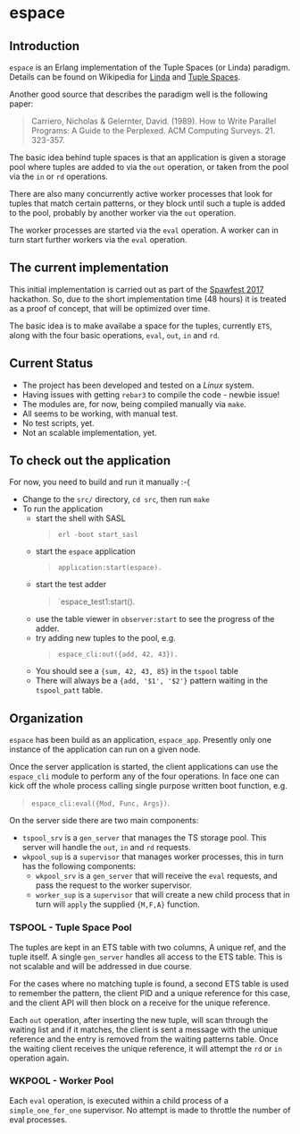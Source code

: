 # espace

## Introduction

`espace` is an Erlang implementation of the Tuple Spaces
(or Linda) paradigm. Details can be found on Wikipedia for
[Linda](https://en.wikipedia.org/wiki/Linda_(coordination_language)) and [Tuple Spaces](https://en.wikipedia.org/wiki/Tuple_space).

Another good source that describes the paradigm well is the following paper:

> Carriero, Nicholas & Gelernter, David. (1989).
> How to Write Parallel Programs: A Guide to the Perplexed.
> ACM Computing Surveys. 21. 323-357.

The basic idea behind tuple spaces is that an application is given
a storage pool where tuples are added to via the `out` operation, or
taken from the pool via the `in` or `rd` operations.

There are also many concurrently active worker processes that look for
tuples that match certain patterns, or they block until such a tuple is
added to the pool, probably by another worker via the `out` operation.

The worker processes are started via the `eval` operation. A worker can
in turn start further workers via the `eval` operation.

## The current implementation

This initial implementation is carried out as part of the [Spawfest
2017](https://spawnfest.github.io/) hackathon. So, due to the short
implementation time (48 hours) it is treated as a proof of concept,
that will be optimized over time.

The basic idea is to make availabe a space for the tuples, currently
`ETS`, along with the four basic operations, `eval`, `out`, `in` and `rd`.

## Current Status

* The project has been developed and tested on a *Linux* system.
* Having issues with getting `rebar3` to compile the code - newbie issue!
* The modules are, for now, being compiled manually via `make`.
* All seems to be working, with manual test.
* No test scripts, yet.
* Not an scalable implementation, yet.

## To check out the application

For now, you need to build and run it manually :-(

* Change to the `src/` directory, `cd src`, then run `make`
* To run the application
  * start the shell with SASL
    > `erl -boot start_sasl`
  * start the `espace` application
    > `application:start(espace).`
  * start the test adder
    > `espace_test1:start().
  * use the table viewer in `observer:start` to see the progress of the adder.
  * try adding new tuples to the pool, e.g.
    > `espace_cli:out({add, 42, 43}).`
  * You should see a `{sum, 42, 43, 85}` in the `tspool` table
  * There will always be a `{add, '$1', '$2'}` pattern waiting in the `tspool_patt` table.


## Organization

`espace` has been build as an application, `espace_app`. Presently only
one instance of the application can run on a given node.

Once the server application is started, the client applications can use
the `espace_cli` module to perform any of the four operations. In face
one can kick off the whole process calling single purpose written boot
function, e.g.

> `espace_cli:eval({Mod, Func, Args})`.

On the server side there are two main components:

- `tspool_srv` is a `gen_server` that manages the TS storage pool. This server will handle the `out`, `in` and `rd` requests.
- `wkpool_sup` is a `supervisor` that manages worker processes, this in turn has the following components:
  - `wkpool_srv` is a `gen_server` that will receive the `eval` requests, and pass the request to the worker supervisor.
  - `worker_sup` is a `supervisor` that will create a new child process that in turn will `apply` the supplied `{M,F,A}` function.

### TSPOOL - Tuple Space Pool

The tuples are kept in an ETS table with two columns, A unique ref,
and the tuple itself. A single `gen_server` handles all access to the
ETS table. This is not scalable and will be addressed in due course.

For the cases where no matching tuple is found, a second ETS table is
used to remember the pattern, the client PID and a unique reference
for this case, and the client API will then block on a receive for the
unique reference.

Each `out` operation, after inserting the new tuple, will scan through
the waiting list and if it matches, the client is sent a message with
the unique reference and the entry is removed from the waiting patterns
table. Once the waiting client receives the unique reference, it will
attempt the `rd` or `in` operation again.

### WKPOOL - Worker Pool

Each `eval` operation, is executed within a child process of a
`simple_one_for_one` supervisor. No attempt is made to throttle the
number of eval processes.
